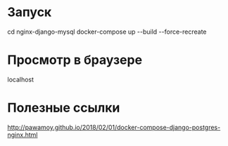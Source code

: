 # Запуск
cd nginx-django-mysql
docker-compose up --build --force-recreate

# Просмотр в браузере
localhost

# Полезные ссылки
http://pawamoy.github.io/2018/02/01/docker-compose-django-postgres-nginx.html